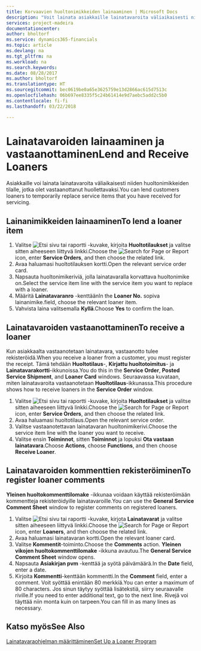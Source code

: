 ```yaml
---
title: Korvaavien huoltonimikkeiden lainaaminen | Microsoft Docs
description: "Voit lainata asiakkaille lainatavaroita väliaikaisesti niiden huoltonimikkeiden tilalle, jotka olet vastaanottanut huollettavaksi."
services: project-madeira
documentationcenter: 
author: bholtorf
ms.service: dynamics365-financials
ms.topic: article
ms.devlang: na
ms.tgt_pltfrm: na
ms.workload: na
ms.search.keywords: 
ms.date: 08/28/2017
ms.author: bholtorf
ms.translationtype: HT
ms.sourcegitcommit: bec0619be0a65e3625759e13d2866ac615d7513c
ms.openlocfilehash: 06b697ee8335f5c24b61414e9d7aebc5add2c5b0
ms.contentlocale: fi-fi
ms.lasthandoff: 03/22/2018

---
```

# <a name="lend-and-receive-loaners"></a><span data-ttu-id="dd1a8-103">Lainatavaroiden lainaaminen ja vastaanottaminen</span><span class="sxs-lookup"><span data-stu-id="dd1a8-103">Lend and Receive Loaners</span></span>
<span data-ttu-id="dd1a8-104">Asiakkaille voi lainata lainatavaroita väliaikaisesti niiden huoltonimikkeiden tilalle, jotka olet vastaanottanut huollettavaksi.</span><span class="sxs-lookup"><span data-stu-id="dd1a8-104">You can lend customers loaners to temporarily replace service items that you have received for servicing.</span></span>  
  
## <a name="to-lend-a-loaner-item"></a><span data-ttu-id="dd1a8-105">Lainanimikkeiden lainaaminen</span><span class="sxs-lookup"><span data-stu-id="dd1a8-105">To lend a loaner item</span></span>    
1. <span data-ttu-id="dd1a8-106">Valitse ![Etsi sivu tai raportti](media/ui-search/search_small.png "Etsi sivu tai raportti -kuvake") -kuvake, kirjoita **Huoltotilaukset** ja valitse sitten aiheeseen liittyvä linkki.</span><span class="sxs-lookup"><span data-stu-id="dd1a8-106">Choose the ![Search for Page or Report](media/ui-search/search_small.png "Search for Page or Report icon") icon, enter **Service Orders**, and then choose the related link.</span></span>  
2. <span data-ttu-id="dd1a8-107">Avaa haluamasi huoltotilauksen kortti.</span><span class="sxs-lookup"><span data-stu-id="dd1a8-107">Open the relevant service order card.</span></span>  
3. <span data-ttu-id="dd1a8-108">Napsauta huoltonimikeriviä, jolla lainatavaralla korvattava huoltonimike on.</span><span class="sxs-lookup"><span data-stu-id="dd1a8-108">Select the service item line with the service item you want to replace with a loaner.</span></span>  
4. <span data-ttu-id="dd1a8-109">Määritä **Lainatavaranro** -kenttään</span><span class="sxs-lookup"><span data-stu-id="dd1a8-109">In the **Loaner No.**</span></span> <span data-ttu-id="dd1a8-110">sopiva lainanimike.</span><span class="sxs-lookup"><span data-stu-id="dd1a8-110">field, choose the relevant loaner item.</span></span>  
5. <span data-ttu-id="dd1a8-111">Vahvista laina valitsemalla **Kyllä**.</span><span class="sxs-lookup"><span data-stu-id="dd1a8-111">Choose **Yes** to confirm the loan.</span></span>  

## <a name="to-receive-a-loaner"></a><span data-ttu-id="dd1a8-112">Lainatavaroiden vastaanottaminen</span><span class="sxs-lookup"><span data-stu-id="dd1a8-112">To receive a loaner</span></span>  
<span data-ttu-id="dd1a8-113">Kun asiakkaalta vastaanotetaan lainatavara, vastaanotto tulee rekisteröidä.</span><span class="sxs-lookup"><span data-stu-id="dd1a8-113">When you receive a loaner from a customer, you must register the receipt.</span></span> <span data-ttu-id="dd1a8-114">Tämä tehdään **Huoltotilaus**-, **Kirjattu huoltotoimitus**- ja **Lainatavarakortti**-ikkunoissa.</span><span class="sxs-lookup"><span data-stu-id="dd1a8-114">You do this in the **Service Order**, **Posted Service Shipment**, and **Loaner Card** windows.</span></span> <span data-ttu-id="dd1a8-115">Seuraavassa kuvataan, miten lainatavaroita vastaanotetaan **Huoltotilaus**-ikkunassa.</span><span class="sxs-lookup"><span data-stu-id="dd1a8-115">This procedure shows how to receive loaners in the **Service Order** window.</span></span>  
  
1. <span data-ttu-id="dd1a8-116">Valitse ![Etsi sivu tai raportti](media/ui-search/search_small.png "Etsi sivu tai raportti -kuvake") -kuvake, kirjoita **Huoltotilaukset** ja valitse sitten aiheeseen liittyvä linkki.</span><span class="sxs-lookup"><span data-stu-id="dd1a8-116">Choose the ![Search for Page or Report](media/ui-search/search_small.png "Search for Page or Report icon") icon, enter **Service Orders**, and then choose the related link.</span></span>  
2. <span data-ttu-id="dd1a8-117">Avaa haluamasi huoltotilaus.</span><span class="sxs-lookup"><span data-stu-id="dd1a8-117">Open the relevant service order.</span></span>  
3. <span data-ttu-id="dd1a8-118">Valitse vastaanotettavan lainatavaran huoltonimikerivi.</span><span class="sxs-lookup"><span data-stu-id="dd1a8-118">Choose the service item line with the loaner you want to receive.</span></span>  
4. <span data-ttu-id="dd1a8-119">Valitse ensin **Toiminnot**, sitten **Toiminnot** ja lopuksi **Ota vastaan lainatavara**.</span><span class="sxs-lookup"><span data-stu-id="dd1a8-119">Choose **Actions**, choose **Functions**, and then choose **Receive Loaner**.</span></span>  

## <a name="to-register-loaner-comments"></a><span data-ttu-id="dd1a8-120">Lainatavaroiden kommenttien rekisteröiminen</span><span class="sxs-lookup"><span data-stu-id="dd1a8-120">To register loaner comments</span></span>  
<span data-ttu-id="dd1a8-121">**Yleinen huoltokommenttilomake** -ikkunaa voidaan käyttää rekisteröimään kommentteja rekisteröidyille lainatavaroille.</span><span class="sxs-lookup"><span data-stu-id="dd1a8-121">You can use the **General Service Comment Sheet** window to register comments on registered loaners.</span></span>  
  
1. <span data-ttu-id="dd1a8-122">Valitse ![Etsi sivu tai raportti](media/ui-search/search_small.png "Etsi sivu tai raportti -kuvake") -kuvake, kirjota **Lainatavarat** ja valitse sitten aiheeseen liittyvä linkki.</span><span class="sxs-lookup"><span data-stu-id="dd1a8-122">Choose the ![Search for Page or Report](media/ui-search/search_small.png "Search for Page or Report icon") icon, enter **Loaners**, and then choose the related link.</span></span>  
2. <span data-ttu-id="dd1a8-123">Avaa haluamasi lainatavaran kortti.</span><span class="sxs-lookup"><span data-stu-id="dd1a8-123">Open the relevant loaner card.</span></span>  
3. <span data-ttu-id="dd1a8-124">Valitse **Kommentit**-toiminto.</span><span class="sxs-lookup"><span data-stu-id="dd1a8-124">Choose the **Comments** action.</span></span> <span data-ttu-id="dd1a8-125">**Yleinen vikojen huoltokommenttilomake** -ikkuna avautuu.</span><span class="sxs-lookup"><span data-stu-id="dd1a8-125">The **General Service Comment Sheet** window opens.</span></span>  
4. <span data-ttu-id="dd1a8-126">Napsauta **Asiakirjan pvm** -kenttää ja syötä päivämäärä.</span><span class="sxs-lookup"><span data-stu-id="dd1a8-126">In the **Date** field, enter a date.</span></span>  
5. <span data-ttu-id="dd1a8-127">Kirjoita **Kommentti**-kenttään kommentti.</span><span class="sxs-lookup"><span data-stu-id="dd1a8-127">In the **Comment** field, enter a comment.</span></span> <span data-ttu-id="dd1a8-128">Voit syöttää enintään 80 merkkiä.</span><span class="sxs-lookup"><span data-stu-id="dd1a8-128">You can enter a maximum of 80 characters.</span></span> <span data-ttu-id="dd1a8-129">Jos sinun täytyy syöttää lisätekstiä, siirry seuraavalle riville.</span><span class="sxs-lookup"><span data-stu-id="dd1a8-129">If you need to enter additional text, go to the next line.</span></span> <span data-ttu-id="dd1a8-130">Rivejä voi täyttää niin monta kuin on tarpeen.</span><span class="sxs-lookup"><span data-stu-id="dd1a8-130">You can fill in as many lines as necessary.</span></span>  
  
## <a name="see-also"></a><span data-ttu-id="dd1a8-131">Katso myös</span><span class="sxs-lookup"><span data-stu-id="dd1a8-131">See Also</span></span>  
[<span data-ttu-id="dd1a8-132">Lainatavaraohjelman määrittäminen</span><span class="sxs-lookup"><span data-stu-id="dd1a8-132">Set Up a Loaner Program</span></span>](service-how-setup-loaner-program.md)   

